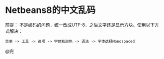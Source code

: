 ﻿Netbeans8的中文乱码
========

前提： 不是编码的问题，统一改成UTF-8，之后文字还是显示方块。使用以下方式解决：
```
菜单 -> 工具 -> 选项 -> 字体和颜色 -> 语法 -> 字体选择Monospaced
```

@完